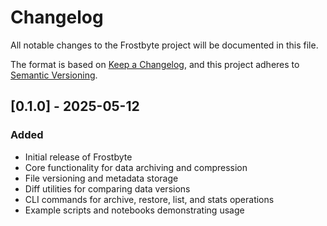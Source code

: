 # Changelog

All notable changes to the Frostbyte project will be documented in this file.

The format is based on [Keep a Changelog](https://keepachangelog.com/en/1.0.0/),
and this project adheres to [Semantic Versioning](https://semver.org/spec/v2.0.0.html).

## [0.1.0] - 2025-05-12

### Added
- Initial release of Frostbyte
- Core functionality for data archiving and compression
- File versioning and metadata storage
- Diff utilities for comparing data versions
- CLI commands for archive, restore, list, and stats operations
- Example scripts and notebooks demonstrating usage
